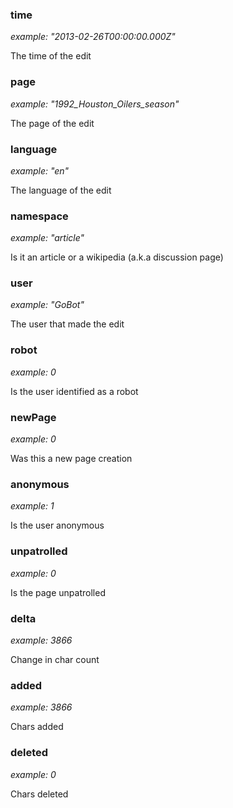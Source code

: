### time
_example: "2013-02-26T00:00:00.000Z"_

The time of the edit

### page
_example: "1992_Houston_Oilers_season"_

The page of the edit

### language
_example: "en"_

The language of the edit

### namespace
_example: "article"_

Is it an article or a wikipedia (a.k.a discussion page)

### user
_example: "GoBot"_

The user that made the edit

### robot
_example: 0_

Is the user identified as a robot

### newPage
_example: 0_

Was this a new page creation

### anonymous
_example: 1_

Is the user anonymous

### unpatrolled
_example: 0_

Is the page unpatrolled

### delta
_example: 3866_

Change in char count

### added
_example: 3866_

Chars added

### deleted
_example: 0_

Chars deleted

